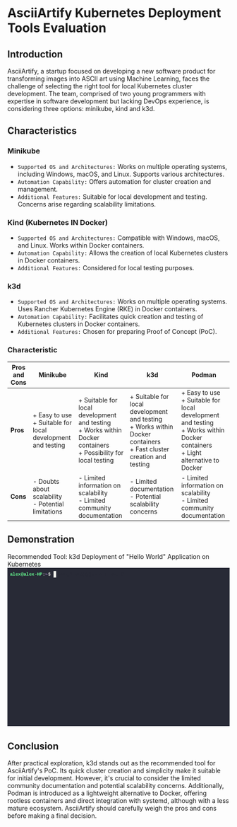 # AsciiArtify Kubernetes Deployment Tools Evaluation

## Introduction
AsciiArtify, a startup focused on developing a new software product for transforming images into ASCII art using Machine Learning, faces the challenge of selecting the right tool for local Kubernetes cluster development. The team, comprised of two young programmers with expertise in software development but lacking DevOps experience, is considering three options: minikube, kind and k3d.

## Characteristics
### Minikube
- `Supported OS and Architectures:` Works on multiple operating systems, including Windows, macOS, and Linux. Supports various architectures.  
- `Automation Capability:` Offers automation for cluster creation and management.
- `Additional Features:` Suitable for local development and testing. Concerns arise regarding scalability limitations.  

### Kind (Kubernetes IN Docker)
- `Supported OS and Architectures:` Compatible with Windows, macOS, and Linux. Works within Docker containers.  
- `Automation Capability:` Allows the creation of local Kubernetes clusters in Docker containers.  
- `Additional Features:` Considered for local testing purposes.

### k3d
- `Supported OS and Architectures:` Works on multiple operating systems. Uses Rancher Kubernetes Engine (RKE) in Docker containers.
- `Automation Capability:` Facilitates quick creation and testing of Kubernetes clusters in Docker containers.
- `Additional Features:` Chosen for preparing Proof of Concept (PoC).

### Characteristic

| **Pros and Cons**                               | **Minikube**                                     | **Kind**                                         | **k3d**                                          | **Podman**                                       |
|--------------------------------------------------|--------------------------------------------------|--------------------------------------------------|--------------------------------------------------|--------------------------------------------------|
| **Pros**                                      | + Easy to use<br>+ Suitable for local development and testing | + Suitable for local development and testing<br>+ Works within Docker containers<br>+ Possibility for local testing | + Suitable for local development and testing<br>+ Works within Docker containers<br>+ Fast cluster creation and testing | + Easy to use<br>+ Suitable for local development and testing<br>+ Works within Docker containers<br>+ Light alternative to Docker |
| **Cons**                                      | - Doubts about scalability<br>- Potential limitations | - Limited information on scalability<br>- Limited community documentation | - Limited documentation<br>- Potential scalability concerns | - Limited information on scalability<br>- Limited community documentation |


## Demonstration
Recommended Tool: k3d  Deployment of "Hello World" Application on Kubernetes  
![Demo MiniKube](minikube.gif)  

## Conclusion
After practical exploration, k3d stands out as the recommended tool for AsciiArtify's PoC. Its quick cluster creation and simplicity make it suitable for initial development. However, it's crucial to consider the limited community documentation and potential scalability concerns. Additionally, Podman is introduced as a lightweight alternative to Docker, offering rootless containers and direct integration with systemd, although with a less mature ecosystem. AsciiArtify should carefully weigh the pros and cons before making a final decision.
